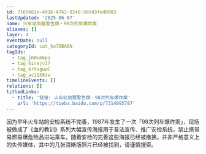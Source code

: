 ```yaml
---
id: 7165661e-4916-4762-9240-5b5d3fed8083
lastUpdated: '2025-06-07'
name: 火车站血腥警告牌・98次列车爆炸案
aliases: []
layer: 4
eventDate: null
categoryId: cat_ko7DBA6N
tagIds:
  - tag_jKWvm6pa
  - tag_6irejv37
  - tag_6rVsgwwC
  - tag_aci1X8zw
timelineEvents: []
relations: []
titledLinks:
  - title: '链接: 火车站血腥警告牌・98次列车爆炸案'
    url: 'https://tieba.baidu.com/p/7314095787'
---
```

因为早年火车站的安检系统不完善，1987年发生了一次「98次列车爆炸案」，现场被做成了《血的教训》系列大幅宣传海报用于普法宣传、推广安检系统，禁止携带易燃易爆危险品进站乘车。随着安检的完善这些海报已经被撤换。并非严格意义上的失传媒体，其中的几张清晰版照片已经被找到，请谨慎搜索。
